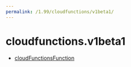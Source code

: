 ```yaml
---
permalink: /1.99/cloudfunctions/v1beta1/
---
```


# cloudfunctions.v1beta1



* [cloudFunctionsFunction](cloudFunctionsFunction.md)